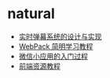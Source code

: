 # natural
* [实时弹幕系统的设计与实现](https://cnodejs.org/topic/54fd8d4a1e9291e16a7b3598)
* [WebPack 简明学习教程](http://www.jianshu.com/p/b95bbcfc590d)
* [微信小应用的入门过程](https://cnodejs.org/topic/57ea257b3670ca3f44c5beb6)
* [前端资源教程](https://cnodejs.org/topic/56ef3edd532839c33a99d00e)
